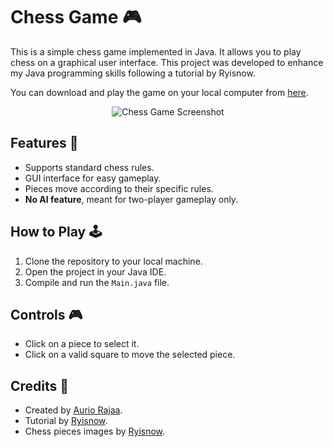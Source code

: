 # Chess Game 🎮

This is a simple chess game implemented in Java. It allows you to play chess on a graphical user interface. This project was developed to enhance my Java programming skills following a tutorial by Ryisnow.

You can download and play the game on your local computer from [here](https://github.com/auriorajaa/2DSimpleChess/releases/download/v1.0.0/SimpleChess.exe).

<p align="center">
  <img src="https://github.com/auriorajaa/2DSimpleChess/assets/108510729/6b62efba-f11f-4e46-a434-41f426ab5450" alt="Chess Game Screenshot">
</p>

## Features 🌟

- Supports standard chess rules.
- GUI interface for easy gameplay.
- Pieces move according to their specific rules.
- **No AI feature**, meant for two-player gameplay only.

## How to Play 🕹️

1. Clone the repository to your local machine.
2. Open the project in your Java IDE.
3. Compile and run the `Main.java` file.

## Controls 🎮

- Click on a piece to select it.
- Click on a valid square to move the selected piece.

## Credits 🙌

- Created by [Aurio Rajaa](https://github.com/auriorajaa).
- Tutorial by [Ryisnow](https://www.youtube.com/@RyiSnow).
- Chess pieces images by [Ryisnow](https://www.youtube.com/@RyiSnow).
